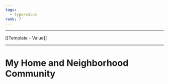 ```yaml
---
tags:
  - type/value
rank: 7
---
```

---

[[Template - Value]]

---
# My Home and Neighborhood Community

